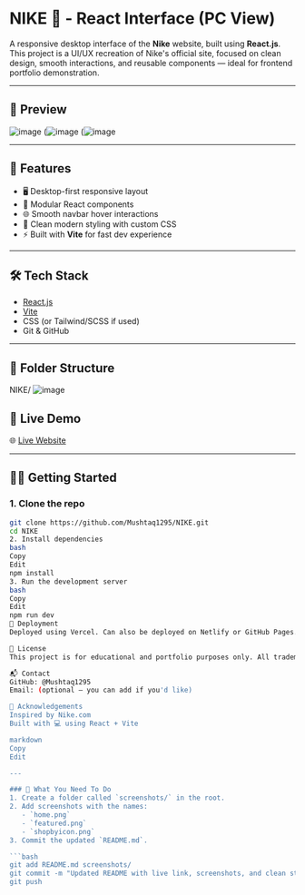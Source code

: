 

# NIKE 👟 - React Interface (PC View)

A responsive desktop interface of the **Nike** website, built using **React.js**. This project is a UI/UX recreation of Nike's official site, focused on clean design, smooth interactions, and reusable components — ideal for frontend portfolio demonstration.

---

## 📸 Preview



![image](https://github.com/user-attachments/assets/9aa8433d-28a5-4a9d-bec5-cd8fffb404f9)
(![image](https://github.com/user-attachments/assets/d1f99cc0-27cd-4a7d-a92a-29b9c62f2675)
(![image](https://github.com/user-attachments/assets/fb839cdf-4134-48fb-920c-22a2cd1799d2)


---

## 🚀 Features

- 🖥️ Desktop-first responsive layout
- 🧩 Modular React components
- 🌐 Smooth navbar hover interactions
- 🎨 Clean modern styling with custom CSS
- ⚡ Built with **Vite** for fast dev experience

---

## 🛠️ Tech Stack

- [React.js](https://reactjs.org/)
- [Vite](https://vitejs.dev/)
- CSS (or Tailwind/SCSS if used)
- Git & GitHub

---

## 📂 Folder Structure



NIKE/
![image](https://github.com/user-attachments/assets/de295126-1b96-4e12-81e6-00959b762c95)

## 🔗 Live Demo

🌐 [Live Website](https://nike-livid-sigma.vercel.app/)

---

## 🧑‍💻 Getting Started

### 1. Clone the repo

```bash
git clone https://github.com/Mushtaq1295/NIKE.git
cd NIKE
2. Install dependencies
bash
Copy
Edit
npm install
3. Run the development server
bash
Copy
Edit
npm run dev
🚀 Deployment
Deployed using Vercel. Can also be deployed on Netlify or GitHub Pages.

📜 License
This project is for educational and portfolio purposes only. All trademarks and assets related to Nike are the property of Nike, Inc.

📬 Contact
GitHub: @Mushtaq1295
Email: (optional – you can add if you'd like)

🙌 Acknowledgements
Inspired by Nike.com
Built with 💻 using React + Vite

markdown
Copy
Edit

---

### 🔧 What You Need To Do
1. Create a folder called `screenshots/` in the root.
2. Add screenshots with the names:
   - `home.png`
   - `featured.png`
   - `shopbyicon.png`
3. Commit the updated `README.md`.

```bash
git add README.md screenshots/
git commit -m "Updated README with live link, screenshots, and clean structure"
git push
